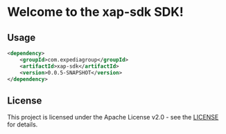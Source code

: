 # Welcome to the xap-sdk SDK!

## Usage
```xml
<dependency>
    <groupId>com.expediagroup</groupId>
    <artifactId>xap-sdk</artifactId>
    <version>0.0.5-SNAPSHOT</version>
</dependency>
```

## License

This project is licensed under the Apache License v2.0 - see the [LICENSE](LICENSE) for details.
